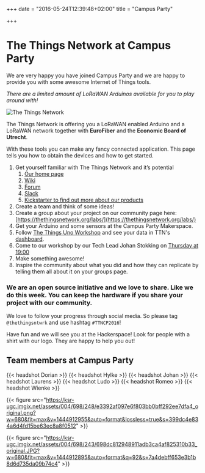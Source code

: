 +++
date = "2016-05-24T12:39:48+02:00"
title = "Campus Party"

+++

# The Things Network at Campus Party

We are very happy you have joined Campus Party and we are happy to provide you with some awesome Internet of Things tools.

_There are a limited amount of LoRaWAN Arduinos available for you to play around with!_

![The Things Network](https://thethingsnetwork.org/static/ttn/media/The%20Things%20Uitlijning.svg)

The Things Network is offering you a LoRaWAN enabled Arduino and a LoRaWAN network together with **EuroFiber** and the **Economic Board of Utrecht**.

With these tools you can make any fancy connected application. This page tells you how to obtain the devices and how to get started.

1. Get yourself familiar with The Things Network and it’s potential
    1. [Our home page](http://www.thethingsnetwork.org)
    2. [Wiki](http://staging.thethingsnetwork.org/wiki/Home)
    3. [Forum](http://forum.thethingsnetwork.org)
    4. [Slack](http://slack.thethingsnetwork.org)
    5. [Kickstarter to find out more about our products](https://www.kickstarter.com/projects/419277966/the-things-network)
2. Create a team and think of some ideas!
3. Create a group about your project on our community page here: [https://thethingsnetwork.org/labs/](https://thethingsnetwork.org/labs/)
4. Get your Arduino and some sensors at the Campus Party Makerspace.
5. Follow [The Things Uno Workshop](https://github.com/TheThingsNetwork/examples/tree/master/workshops/TheThingsUno) and see your data in TTN's [dashboard](http://staging.thethingsnetwork.org/applications).
6. Come to our workshop by our Tech Lead Johan Stokking on [Thursday at 19:00](http://campuse.ro/events/campus-party-europe-2016/workshop/workshop-iot-johan-stokking-cpeu4/)
7. Make something awesome!
8. Inspire the community about what you did and how they can replicate by telling them all about it on your groups page.

### We are an open source initiative and we love to share. Like we do this week. You can keep the hardware if you share your project with our community.

We love to follow your progress through social media. So please tag `@thethingsntwrk` and use hashtag `#TTNCP2016`!

Have fun and we will see you at the Hackerspace! Look for people with a shirt with our logo. They are happy to help you out!

## Team members at Campus Party

{{< headshot Dorian >}}
{{< headshot Hylke >}}
{{< headshot Johan >}}
{{< headshot Laurens >}}
{{< headshot Ludo >}}
{{< headshot Romeo >}}
{{< headshot Wienke >}}

{{< figure src="https://ksr-ugc.imgix.net/assets/004/698/248/e3392af097e6f803bb0bff292ee7dfa4_original.png?w=680&fit=max&v=1444912955&auto=format&lossless=true&s=399dc4e834a6d4fd15be63ec8a8f0512" >}}

{{< figure src="https://ksr-ugc.imgix.net/assets/004/698/243/698dc812948911adb3ca4af825310b33_original.JPG?w=680&fit=max&v=1444912895&auto=format&q=92&s=7a4debff653e3b1b8d6d735da09b74c4" >}}
